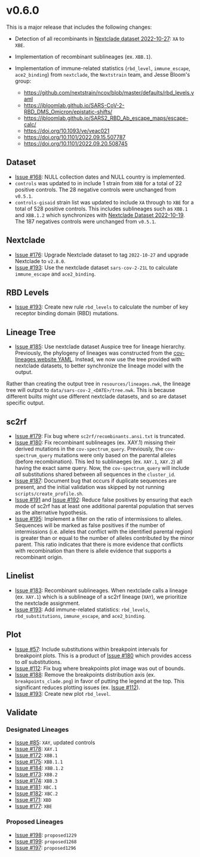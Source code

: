 # v0.6.0

This is a major release that includes the following changes:

- Detection of all recombinants in [Nextclade dataset 2022-10-27](https://github.com/nextstrain/nextclade_data/releases/tag/2022-10-31--11-48-49--UTC): `XA` to `XBE`.
- Implementation of recombinant sublineages (ex. `XBB.1`).
- Implementation of immune-related statistics (`rbd_level`, `immune_escape`, `ace2_binding`) from `nextclade`, the `Nextstrain` team, and Jesse Bloom's group:

  - https://github.com/nextstrain/ncov/blob/master/defaults/rbd_levels.yaml
  - https://jbloomlab.github.io/SARS-CoV-2-RBD_DMS_Omicron/epistatic-shifts/
  - https://jbloomlab.github.io/SARS2_RBD_Ab_escape_maps/escape-calc/
  - https://doi.org/10.1093/ve/veac021
  - https://doi.org/10.1101/2022.09.15.507787
  - https://doi.org/10.1101/2022.09.20.508745

## Dataset

- [Issue #168](https://github.com/ktmeaton/ncov-recombinant/issues/168): NULL collection dates and NULL country is implemented.
- `controls` was updated to in include 1 strain from `XBB` for a total of 22 positive controls. The 28 negative controls were unchanged from `v0.5.1`.
- `controls-gisaid` strain list was updated to include `XA` through to `XBE` for a total of 528 positive controls. This includes sublineages such as `XBB.1` and `XBB.1.2` which synchronizes with [Nextclade Dataset 2022-10-19](https://github.com/nextstrain/nextclade_data/releases/tag/2022-10-19). The 187 negatives controls were unchanged from `v0.5.1`.

## Nextclade

- [Issue #176](https://github.com/ktmeaton/ncov-recombinant/issues/176): Upgrade Nextclade dataset to tag `2022-10-27` and upgrade Nextclade to `v2.8.0`.
- [Issue #193](https://github.com/ktmeaton/ncov-recombinant/issues/193): Use the nextclade dataset `sars-cov-2-21L` to calculate `immune_escape` and `ace2_binding`.

## RBD Levels

- [Issue #193](https://github.com/ktmeaton/ncov-recombinant/issues/193): Create new rule `rbd_levels` to calculate the number of key receptor binding domain (RBD) mutations.

## Lineage Tree

- [Issue #185](https://github.com/ktmeaton/ncov-recombinant/issues/185): Use nextclade dataset Auspice tree for lineage hierarchy. Previously, the phylogeny of lineages was constructed from the [cov-lineages website YAML](https://github.com/cov-lineages/lineages-website/blob/master/_data/lineages.yml). Instead, we now use the tree provided with nextclade datasets, to better synchronize the lineage model with the output.

Rather than creating the output tree in `resources/lineages.nwk`, the lineage tree will output to `data/sars-cov-2_<DATE>/tree.nwk`. This is because different builts might use different nextclade datasets, and so are dataset specific output.

## sc2rf

- [Issue #179](https://github.com/ktmeaton/ncov-recombinant/issues/179): Fix bug where `sc2rf/recombinants.ansi.txt` is truncated.
- [Issue #180](https://github.com/ktmeaton/ncov-recombinant/issues/180): Fix recombinant sublineages (ex. XAY.1) missing their derived mutations in the `cov-spectrum_query`. Previously, the `cov-spectrum_query` mutations were only based on the parental alleles (before recombination). This led to sublinaeges (ex. `XAY.1`, `XAY.2`) all having the exact same query. Now, the `cov-spectrum_query` will include _all_ substitutions shared between all sequences in the `cluster_id`.
- [Issue #187](https://github.com/ktmeaton/ncov-recombinant/issues/187): Document bug that occurs if duplicate sequences are present, and the initial validation was skipped by not running `scripts/create_profile.sh`.
- [Issue #191](https://github.com/ktmeaton/ncov-recombinant/issues/191) and [Issue #192](https://github.com/ktmeaton/ncov-recombinant/issues/192): Reduce false positives by ensuring that each mode of sc2rf has at least one additional parental population that serves as the alternative hypothesis.
- [Issue #195](https://github.com/ktmeaton/ncov-recombinant/issues/195): Implement a filter on the ratio of intermissions to alleles. Sequences will be marked as false positives if the number of intermissions (i.e. alleles that conflict with the identified parental region) is greater than or equal to the number of alleles contributed by the minor parent. This ratio indicates that there is more evidence that conflicts with recombination than there is allele evidence that supports a recombinant origin.

## Linelist

- [Issue #183](https://github.com/ktmeaton/ncov-recombinant/issues/183): Recombinant sublineages. When nextclade calls a lineage (ex. `XAY.1`) which is a sublineage of a sc2rf lineage (`XAY`), we prioritize the nextclade assignment.
- [Issue #193](https://github.com/ktmeaton/ncov-recombinant/issues/193): Add immune-related statistics: `rbd_levels`, `rbd_substitutions`, `immune_escape`, and `ace2_binding`.

## Plot

- [Issue #57](https://github.com/ktmeaton/ncov-recombinant/issues/57): Include substitutions within breakpoint intervals for breakpoint plots. This is a product of [Issue #180](https://github.com/ktmeaton/ncov-recombinant/issues/180) which provides access to _all_ substitutions.
- [Issue #112](https://github.com/ktmeaton/ncov-recombinant/issues/112): Fix bug where breakpoints plot image was out of bounds.
- [Issue #188](https://github.com/ktmeaton/ncov-recombinant/issues/188): Remove the breakpoints distribution axis (ex. `breakpoints_clade.png`) in favor of putting the legend at the top. This significant reduces plotting issues (ex. [Issue #112](https://github.com/ktmeaton/ncov-recombinant/issues/112)).
- [Issue #193](https://github.com/ktmeaton/ncov-recombinant/issues/193): Create new plot `rbd_level`.

## Validate

### Designated Lineages

- [Issue #85](https://github.com/ktmeaton/ncov-recombinant/issues/85): `XAY`, updated controls
- [Issue #178](https://github.com/ktmeaton/ncov-recombinant/issues/178): `XAY.1`
- [Issue #172](https://github.com/ktmeaton/ncov-recombinant/issues/172): `XBB.1`
- [Issue #175](https://github.com/ktmeaton/ncov-recombinant/issues/175): `XBB.1.1`
- [Issue #184](https://github.com/ktmeaton/ncov-recombinant/issues/184): `XBB.1.2`
- [Issue #173](https://github.com/ktmeaton/ncov-recombinant/issues/173): `XBB.2`
- [Issue #174](https://github.com/ktmeaton/ncov-recombinant/issues/174): `XBB.3`
- [Issue #181](https://github.com/ktmeaton/ncov-recombinant/issues/181): `XBC.1`
- [Issue #182](https://github.com/ktmeaton/ncov-recombinant/issues/182): `XBC.2`
- [Issue #171](https://github.com/ktmeaton/ncov-recombinant/issues/171): `XBD`
- [Issue #177](https://github.com/ktmeaton/ncov-recombinant/issues/177): `XBE`

### Proposed Lineages

- [Issue #198](https://github.com/ktmeaton/ncov-recombinant/issues/198): `proposed1229`
- [Issue #199](https://github.com/ktmeaton/ncov-recombinant/issues/199): `proposed1268`
- [Issue #197](https://github.com/ktmeaton/ncov-recombinant/issues/197): `proposed1296`
